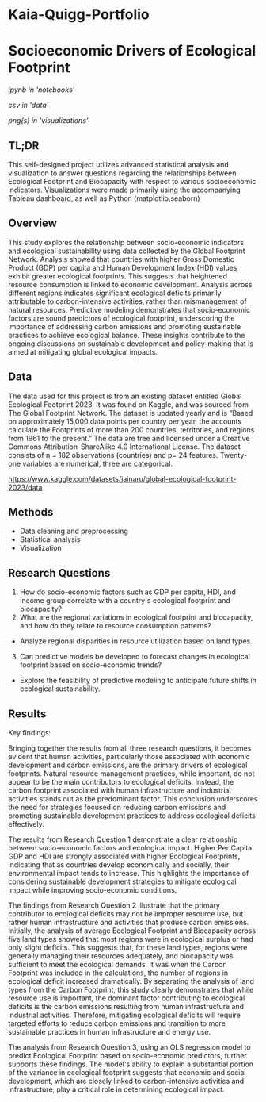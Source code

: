 # Kaia-Quigg-Portfolio

# Socioeconomic Drivers of Ecological Footprint


*ipynb in 'notebooks'*

*csv in 'data'*

*png(s) in 'visualizations'*


## TL;DR
This self-designed project utilizes advanced statistical analysis and visualization to answer questions regarding the 
relationships between Ecological Footprint and Biocapacity with respect to various socioeconomic indicators.
Visualizations were made primarily using the accompanying Tableau dashboard, as well as Python (matplotlib,seaborn) 


## Overview
This study explores the relationship between socio-economic indicators and ecological
sustainability using data collected by the Global Footprint Network. Analysis showed that
countries with higher Gross Domestic Product (GDP) per capita and Human Development Index (HDI) values exhibit 
greater ecological footprints. This suggests that heightened resource consumption is linked to economic development. 
Analysis across different regions indicates significant ecological deficits primarily attributable to carbon-intensive
activities, rather than mismanagement of natural resources. Predictive modeling demonstrates
that socio-economic factors are sound predictors of ecological footprint, underscoring the
importance of addressing carbon emissions and promoting sustainable practices to achieve
ecological balance. These insights contribute to the ongoing discussions on sustainable development
and policy-making that is aimed at mitigating global ecological impacts.


## Data
The data used for this project is from an existing dataset entitled Global Ecological Footprint
2023. It was found on Kaggle, and was sourced from The Global Footprint Network. The dataset
is updated yearly and is “Based on approximately 15,000 data points per country per year, the
accounts calculate the Footprints of more than 200 countries, territories, and regions from 1961
to the present.” The data are free and licensed under a Creative Commons
Attribution-ShareAlike 4.0 International License.
The dataset consists of n = 182 observations (countries) and p= 24 features. Twenty-one
variables are numerical, three are categorical.

https://www.kaggle.com/datasets/jainaru/global-ecological-footprint-2023/data


## Methods
- Data cleaning and preprocessing
- Statistical analysis
- Visualization


## Research Questions
1. How do socio-economic factors such as GDP per capita, HDI, and income group
correlate with a country's ecological footprint and biocapacity?
2. What are the regional variations in ecological footprint and biocapacity, and how do they
relate to resource consumption patterns?
- Analyze regional disparities in resource utilization based on land types.
3. Can predictive models be developed to forecast changes in ecological footprint based on
socio-economic trends?
- Explore the feasibility of predictive modeling to anticipate future shifts in
ecological sustainability.


## Results
Key findings:

Bringing together the results from all three research questions, it becomes evident that human activities, 
particularly those associated with economic development and carbon emissions, are the primary drivers of ecological 
footprints. Natural resource management practices, while important, do not appear to be the main
contributors to ecological deficits. Instead, the carbon footprint associated with human
infrastructure and industrial activities stands out as the predominant factor. This conclusion
underscores the need for strategies focused on reducing carbon emissions and promoting
sustainable development practices to address ecological deficits effectively.

The results from Research Question 1 demonstrate a clear relationship between socio-economic
factors and ecological impact. Higher Per Capita GDP and HDI are strongly associated with
higher Ecological Footprints, indicating that as countries develop economically and socially,
their environmental impact tends to increase. This highlights the importance of considering
sustainable development strategies to mitigate ecological impact while improving
socio-economic conditions.

The findings from Research Question 2 illustrate that the primary contributor to ecological
deficits may not be improper resource use, but rather human infrastructure and activities that
produce carbon emissions. Initially, the analysis of average Ecological Footprint and Biocapacity
across five land types showed that most regions were in ecological surplus or had only slight
deficits. This suggests that, for these land types, regions were generally managing their resources
adequately, and biocapacity was sufficient to meet the ecological demands. It was when the Carbon Footprint 
was included in the calculations, the number of regions in ecological deficit increased dramatically.
By separating the analysis of land types from the Carbon Footprint, this study clearly demonstrates that while
resource use is important, the dominant factor contributing to ecological deficits is the carbon
emissions resulting from human infrastructure and industrial activities. Therefore, mitigating
ecological deficits will require targeted efforts to reduce carbon emissions and transition to more
sustainable practices in human infrastructure and energy use.

The analysis from Research Question 3, using an OLS regression model to predict Ecological Footprint based on
socio-economic predictors, further supports these findings. The model's ability to explain a
substantial portion of the variance in ecological footprint suggests that economic and social
development, which are closely linked to carbon-intensive activities and infrastructure, play a
critical role in determining ecological impact.


